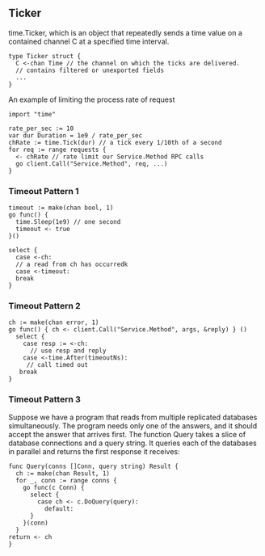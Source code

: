 ## Ticker
time.Ticker, which is an object that repeatedly sends a time value on a contained channel C at a specified time interval.
```golang
type Ticker struct {
  C <-chan Time // the channel on which the ticks are delivered.
  // contains filtered or unexported fields
  ...
}
```

An example of limiting the process rate of request
```golang
import "time"

rate_per_sec := 10
var dur Duration = 1e9 / rate_per_sec
chRate := time.Tick(dur) // a tick every 1/10th of a second
for req := range requests {
  <- chRate // rate limit our Service.Method RPC calls
  go client.Call("Service.Method", req, ...)
}
```

### Timeout Pattern 1
```golang
timeout := make(chan bool, 1)
go func() {
  time.Sleep(1e9) // one second
  timeout <- true
}()

select {
  case <-ch:
  // a read from ch has occurredk
  case <-timeout:
  break
}
```

### Timeout Pattern 2
```golang
ch := make(chan error, 1)
go func() { ch <- client.Call("Service.Method", args, &reply) } ()
  select {
    case resp := <-ch:
      // use resp and reply
    case <-time.After(timeoutNs):
     // call timed out
   break
}
```

### Timeout Pattern 3
Suppose we have a program that reads from multiple replicated databases simultaneously. The program needs only one of the answers, and it should accept the answer that arrives first. The function Query takes a slice of database connections and a query string. It queries each of the databases in parallel and returns the first response it receives:

```golang
func Query(conns []Conn, query string) Result {
  ch := make(chan Result, 1)
  for _, conn := range conns {
    go func(c Conn) {
      select {
        case ch <- c.DoQuery(query):
          default:
      }
    }(conn)
  }
return <- ch
}
```